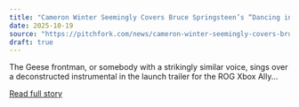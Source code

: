 ```yaml
---
title: "Cameron Winter Seemingly Covers Bruce Springsteen’s “Dancing in the Dark” for Xbox Ad: Watch"
date: 2025-10-19
source: "https://pitchfork.com/news/cameron-winter-seemingly-covers-bruce-springsteen-dancing-in-the-dark-for-xbox-ad-watch"
draft: true
---
```


The Geese frontman, or somebody with a strikingly similar voice, sings over a deconstructed instrumental in the launch trailer for the ROG Xbox Ally...

[Read full story](https://pitchfork.com/news/cameron-winter-seemingly-covers-bruce-springsteen-dancing-in-the-dark-for-xbox-ad-watch)

